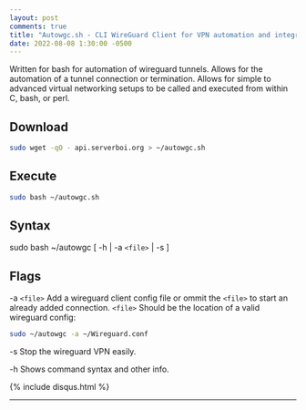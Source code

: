 ```yaml
---
layout: post
comments: true
title: "Autowgc.sh - CLI WireGuard Client for VPN automation and integration"
date: 2022-08-08 1:30:00 -0500
---
```

Written for bash for automation of wireguard tunnels. Allows for the automation of a tunnel connection or termination. Allows for simple to advanced virtual networking setups to be called and executed from within C, bash, or perl.
## Download
```bash
sudo wget -qO - api.serverboi.org > ~/autowgc.sh
```
## Execute
```bash
sudo bash ~/autowgc.sh
```
## Syntax
 sudo bash ~/autowgc	  [ 	-h  	| -a `<file>` |  -s  	 ]
## Flags
 
 -a  `<file>`  Add a wireguard client config file or ommit the `<file>` to start an already added connection. `<file>` Should be the location of a valid wireguard config:
 
 ```bash
sudo ~/autowgc -a ~/Wireguard.conf
```
 
 -s           	Stop the wireguard VPN easily.
 
 -h           	Shows command syntax and other info.
 




{% include disqus.html %}

---

